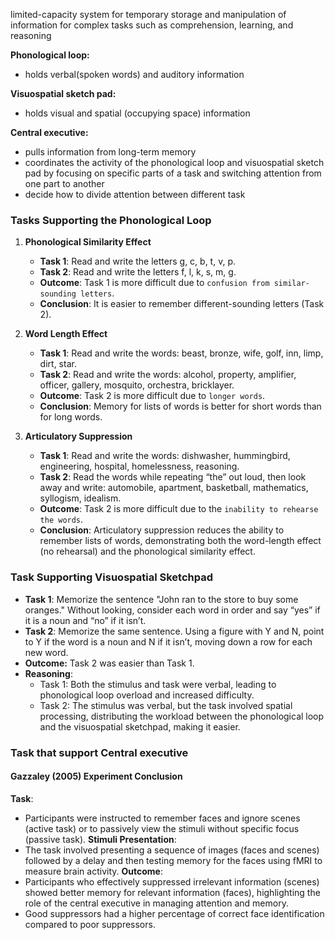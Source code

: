 limited-capacity system for temporary storage and manipulation of information for complex tasks such as comprehension, learning, and reasoning

**Phonological loop:**
- holds verbal(spoken words) and auditory information

**Visuospatial sketch pad:**
- holds visual and spatial (occupying space) information

**Central executive:**
- pulls information from long-term memory
- coordinates the activity of the phonological loop and visuospatial sketch pad by focusing on specific parts of a task and switching attention from one part to another
- decide how to divide attention between different task

### Tasks Supporting the Phonological Loop

1. **Phonological Similarity Effect**
   - **Task 1**: Read and write the letters g, c, b, t, v, p.
   - **Task 2**: Read and write the letters f, l, k, s, m, g.
   - **Outcome**: Task 1 is more difficult due to `confusion from similar-sounding letters`.
   - **Conclusion**: It is easier to remember different-sounding letters (Task 2).

2. **Word Length Effect**
   - **Task 1**: Read and write the words: beast, bronze, wife, golf, inn, limp, dirt, star.
   - **Task 2**: Read and write the words: alcohol, property, amplifier, officer, gallery, mosquito, orchestra, bricklayer.
   - **Outcome**: Task 2 is more difficult due to `longer words`.
   - **Conclusion**: Memory for lists of words is better for short words than for long words.

3. **Articulatory Suppression**
   - **Task 1**: Read and write the words: dishwasher, hummingbird, engineering, hospital, homelessness, reasoning.
   - **Task 2**: Read the words while repeating “the” out loud, then look away and write: automobile, apartment, basketball, mathematics, syllogism, idealism.
   - **Outcome**: Task 2 is more difficult due to the `inability to rehearse the words`.
   - **Conclusion**: Articulatory suppression reduces the ability to remember lists of words, demonstrating both the word-length effect (no rehearsal) and the phonological similarity effect.

### Task Supporting Visuospatial Sketchpad

   - **Task 1**: Memorize the sentence "John ran to the store to buy some oranges." Without looking, consider each word in order and say “yes” if it is a noun and “no” if it isn’t.
   - **Task 2**: Memorize the same sentence. Using a figure with Y and N, point to Y if the word is a noun and N if it isn’t, moving down a row for each new word.
   - **Outcome:** Task 2 was easier than Task 1.
   - **Reasoning**:
     - Task 1: Both the stimulus and task were verbal, leading to phonological loop overload and increased difficulty.
     - Task 2: The stimulus was verbal, but the task involved spatial processing, distributing the workload between the phonological loop and the visuospatial sketchpad, making it easier.


### Task that support Central executive
#### Gazzaley (2005) Experiment Conclusion
 **Task**: 
-  Participants were instructed to remember faces and ignore scenes (active task) or to passively view the stimuli without specific focus (passive task).
**Stimuli Presentation**: 
- The task involved presenting a sequence of images (faces and scenes) followed by a delay and then testing memory for the faces using fMRI to measure brain activity.
**Outcome**: 
- Participants who effectively suppressed irrelevant information (scenes) showed better memory for relevant information (faces), highlighting the role of the central executive in managing attention and memory.
- Good suppressors had a higher percentage of correct face identification compared to poor suppressors.